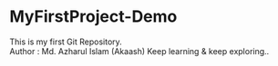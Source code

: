# MyFirstProject-Demo
This is my first  Git Repository.
<br>
Author : Md. Azharul Islam (Akaash)
Keep learning & keep exploring..
